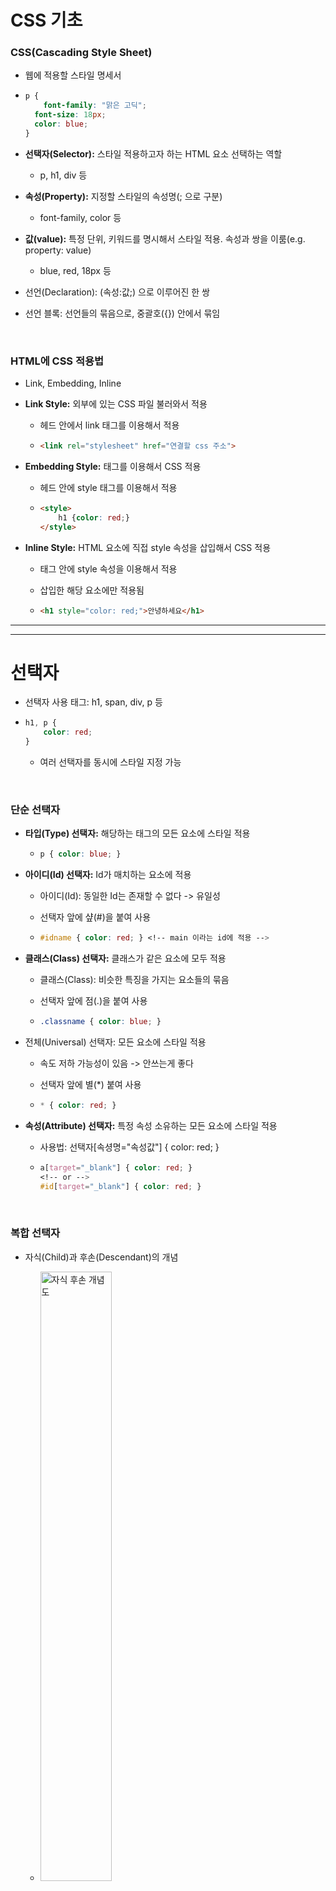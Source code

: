 # CSS 기초

### CSS(Cascading Style Sheet)

* 웹에 적용할 스타일 명세서

* ```css
  p {
      font-family: "맑은 고딕";
  	font-size: 18px;
  	color: blue;
  }
  ```

* **선택자(Selector):** 스타일 적용하고자 하는 HTML 요소 선택하는 역할

  * p, h1, div 등

* **속성(Property):** 지정할 스타일의 속성명(; 으로 구분)

  * font-family, color 등

* **값(value):** 특정 단위, 키워드를 명시해서 스타일 적용. 속성과 쌍을 이룸(e.g. property: value)

  * blue, red, 18px 등

* 선언(Declaration): (속성:값;) 으로 이루어진 한 쌍

* 선언 블록: 선언들의 묶음으로, 중괄호({}) 안에서 묶임

<br>

### HTML에 CSS 적용법

* Link, Embedding, Inline

* **Link Style:** 외부에 있는 CSS 파일 불러와서 적용

  * 헤드 안에서 link 태그를 이용해서 적용

  * ```html
    <link rel="stylesheet" href="연결할 css 주소">
    ```

* **Embedding Style:** 태그를 이용해서 CSS 적용

  * 헤드 안에 style 태그를 이용해서 적용

  * ```html
    <style>
        h1 {color: red;}
    </style>
    ```

* **Inline Style:** HTML 요소에 직접 style 속성을 삽입해서 CSS 적용

  * 태그 안에 style 속성을 이용해서 적용

  * 삽입한 해당 요소에만 적용됨

  * ```html
    <h1 style="color: red;">안녕하세요</h1>
    ```




----------------

----



# 선택자

* 선택자 사용 태그: h1, span, div, p 등 

* ```css
  h1, p {
      color: red;
  }
  ```

  * 여러 선택자를 동시에 스타일 지정 가능

<br>

### 단순 선택자

* **타입(Type) 선택자:** 해당하는 태그의 모든 요소에 스타일 적용

  * ```css
    p { color: blue; }
    ```

* **아이디(Id) 선택자:** Id가 매치하는 요소에 적용

  * 아이디(Id): 동일한 Id는 존재할 수 없다 -> 유일성

  * 선택자 앞에 샾(#)을 붙여 사용

  * ```css
    #idname { color: red; } <!-- main 이라는 id에 적용 -->
    ```

* **클래스(Class) 선택자:** 클래스가 같은 요소에 모두 적용

  * 클래스(Class): 비슷한 특징을 가지는 요소들의 묶음

  * 선택자 앞에 점(.)을 붙여 사용

  * ```css
    .classname { color: blue; }
    ```

* 전체(Universal) 선택자: 모든 요소에 스타일 적용

  * 속도 저하 가능성이 있음 -> 안쓰는게 좋다

  * 선택자 앞에 별(*) 붙여 사용

  * ```css
    * { color: red; }
    ```

* **속성(Attribute) 선택자:** 특정 속성 소유하는 모든 요소에 스타일 적용

  * 사용법: 선택자[속셩명="속성값"] { color: red; }

  * ```css
    a[target="_blank"] { color: red; }
    <!-- or -->
    #id[target="_blank"] { color: red; }
    ```

<br>

### 복합 선택자

* 자식(Child)과 후손(Descendant)의 개념

  * <img src="../images/childdesc.PNG" alt="자식 후손 개념도" width="50%" height="50%">	

* **자식(Child) 선택자:** **선택자 A**의 모든 자식중 **선택자 B**와 일치하는 요소 선택

  * 사용법: 선택자A > 선택자B { color: red; }

  * 바로 아래의 자식에만 적용됨

  * ```css
    <style>
    	article > p { color: red; }
    </style>
    ```

* **후손(Descendant) 선택자:** 자식선택자와 마찬가지지만 후손까지 적용

  * 사용법: 선택자A 선택자B { color: blue; }

  * 모든 후손들에 적용

  * ```css
    article p { color: blue; }
    ```

<br>

### 가상(Pseudo) 클래스

* 요소의 특별한 상태를 지정할 때 씀

* 사용법: 선택자:pseudo-class { 속성: 값; }

* **:link 가상 클래스**

  * 방문하지 않은 링크일 경우

  * ```css
    a:link { color: yellow; }
    ```

* **:visited 클래스**

  * 방문한 링크일 경우

* **:hover 클래스**

  * 요소에 마우스가 올라와 있을 경우



---

---



# 값과 단위

### 값의 종류

* 숫자값, 키워드, 색상, 등

* **숫자값:** 글자 사이즈, 높이, 너비 등 조정할 때 사용
  * 절대적인 길이: px
    * **px(pixel):** 1px = 약 1/96 인치 -> 절대적인 길이
  * 상대적인 길이: em, rem -> 기준 폰트 크기의 배수
    * **em:** 현재 요소의 font-size 기준 ->상대적인 길이
    * **rem:** 최상위 요소의 font-size 기준 -> 상대적인 길이
    * **%(퍼센트):** 이미지나 레이아웃 너비, 높이 지정할 때 씀 -> 상대 길이

  * 상대값 사용 이유: 모니터 사이즈, 모바일 환경 등 다양한 화면 크기 -> 상대값이 더 안전함 -> **rem 사용 권장!**

* **색상:**
  * **키워드 지정:** blue, red, 등...
  * **hex code:** #ffffff, #dd3333, 등...
  * **rgb:**  rgb(0,0,0), rgb(255,0,0,.5), 등...



-----

-----



# 텍스트와 관련된 프로퍼티(Property)

### 폰트 관련 프로퍼티

* font-size, font-family, font-size, font-weight, 등

* **font-family:** 폰트 종류를 지정

  * ```css
    font-family: 'Cute Font', Arial, cursive
    ```

  * 여러 폰트를 지정 가능 -> 앞에서부터 해당 폰트가 없으면 그 다음 폰트 적용

  * 맨 마지막 폰트는 모든 OS가 지원하는걸(일반 글꼴)로 하는게 좋다!

  * **일반 글꼴:** serif, monospace, 등...

  * **웹 폰트:** 구글 등에서 링크 태그로 폰트 불러오는 방식

    * e.g. Google Fonts

* **font-style:** 이탈릭체, 볼드체 등 스타일 적용

  * normal: 기본 글자체
  * italic: 이탈릭 스타일 글자체
  * oblique: 글자를 기울임

* **font-weight:** 폰트 굵기 지정

  * 100 부터 900 까지
  * 400은 normal 정도
  * 700은 bold 정도

* **font:** 폰트 스타일을 한번(한줄)에 적용

  * ```css
    font: oblique 900 35px Arial, sans-serif;
    ```

<br>

### 텍즈트 정렬 관련 프로퍼티

* **text-align:** 텍스트 좌, 우, 중앙 정렬
  * 값: left, right, center
  * 본인 요소를 기준으로 정렬 됨
* **line-height:** 문장 위아래 간격 조정
  * 값: 24px, 2(두배)
* **letter-spacing:** 글자 사이 간격 조정
* **text-indent:** 문장 시작부분 들여쓰기 여부



----

----



# 박스 모델

* HTML의 모든 요소는 박스 형태이다
  * <img src="../images/htmlboxes.PNG" alt="박스 형태 사진" width="50%" height="50%" >	

<br>

* **박스 모델:** 
  * <img src="../images/boxmodel.PNG" alt="박스 모델 사진" width="50%" height="50%" >	
    * 내용(Content): 실제 내용을 담는 박스
    * 경계선(Border): 내용을 감싸는 테두리 선
    * 패딩(Padding): 경계선 기준 안쪽의 여백
    * 마진(Margin): 경계선 기준 밖의 여백

<br>

* **내용(Content)**

  * height, width로 크기 조정
  * 내용이 너무 커지면 제대로 표시 안될수도 있음

* **경계선(Border):** 

  * ```css
    border-style: dashed solid dotted double;
    border-width: 6px 8px;
    border-color: red green;
    ```

    * style, width, color 속성으로 다양한 스타일 지정
    * 상하좌우 따로 지정 가능

  * ```css
    border: 4px solid red;
    ```

    * 한줄로 한번에 스타일 지정 가능

  * ```css
    border-radius: 10px
    ```

    * 모서리를 얼마나 둥글게 할지 지정
    * 10px 은 모서리 원의 반지름임
    * border-top-left-radius, 등 각 모서리 따로 지정 가능

* 마진과 패딩(Margin, Padding)

  * 4 방향 따로, 혹은 한번에 지정 가능
  * 두개의 **마진이 충돌**하면, **마진 상쇄** 일어남
    * 상하 마진중 큰쪽만 적용됨

  <br>

* Box Sizing 속성: width, height의 기준을 변경

  * 내용(Content)를 기준으로 변경 -> 디폴트는 이거
    * box-sizing: content-box;
  * 경계선(Border)를 기준으로 변경
    * box-sizing: border-box;
    * 내용 + 패딩 + 경계선 두께 까지 모두 합한게 기준이 됨



----

-----



# 위치와 관련된 프로퍼티(Property)

### Display

* 요소가 보여지는 방식 지정

* ```css
  display: block;
  ```

* block(기본값), inline 요소로 나뉨

* **block 요소:** 

  * 항상 새로운 줄에서 시작

  * 너비 100%를 기본으로 가짐

  * ```html
    <div>, <h1>~<h6>, <p>, <header>, 등등...
    ```

  * width, height, margin, padding 등 **지정 가능**

* **inline 요소:** 

  * 새로운 줄에서 시작 안함

  * 필요한 만큼(내용 만큼)만 너비를 가짐

  * ```html
    <a>, <span>, <img>, 등등...
    ```

  * width, height, margin-top, margin bottom **지정 불가능!**

* **inline-block 요소:** 

  * inline과 기능 동일
  * width, height, margin-top, margin bottom **지정 가능!**

* none 요소:

  * 브라우져에 해당 요소 출력 못하게함

<br>

### Position

* 요소의 위치를 정의

* ```css
  position: relative;
  ```

* static(기본값), relative, absolute, fixed

* **static 요소:**

  * 좌표 프로퍼티 못씀

* **relative 요소:**

  * 상대 위치
  * 기본 위치를 기준으로 움직임
  * top, left 등을 이용해 상대 위치 조정

* **absolute 요소:**

  * 절대 위치
  * 부모, 조상 중 relative, absolute, fixed가 선언된 곳을 기준으로 움직임
  * 너비가 inline 처럼 변함 -> 너비 조정은 가능

* **fixed 요소:** 

  * 보이는 화면을 기준으로 위치 고정
  * 화면이 움직여도(스크롤 등) 항상 그 위치에 고정되어서 보임

* **z-index:**

  * 출력 우선순위(층) 지정
  * 높을수록 우선순위 높아짐



-----

-----



# 위치와 관련된 프로퍼티 (2)

### Flexbox

* 크기가 불분명한 요소들에 대해서 효율적으로 정렬

* **flex conatainer(부모요소)** + **flex item(자식요소)** 으로 구성
* ```display: flex;``` 를 추가하여 flex container로 만듦
* container 안의 요소들은 flex item 자식요소들이 됨

<br>

### Flex container(부모 요소)

* ```css
  #container {
      display: flex;
      flex-direction: row-reverse;
      height: 500px;
      flex-wrap: wrap;
      justify-content: flex-end;
      align-items: center;
  }
  ```

* **flex-direction:** 컨테이너 안의 item들 방향을 정함

  * 가로 정렬: ```row(기본값), row-reverse ```
  * 세로 정렬: ```column, column-reverse```

* **flex-wrap:** flex item이 컨테이너 벗어 날 때 줄을 바꾸는 속성

  * 줄 바꿈 없음: ```nowrap```
  * 줄 바꿈 있음: ```wrap```

* **flex-flow:** direction, wrap을 한번에 지정

  * ```flex-flow: row wrap;```

* **justify-content:** direction으로 정해진 방향을 기준으로 **수평으로** item을 정렬하는 방법 지정

  * 시작, 중간, 끝 정렬: 
    * ```flex-start(기본값), center, flex-end```
      * <img src="../images/flexstart.PNG" alt="flexstart" width="40%" height="40%" />	
  * 동일한 간격으로 정렬: 
    * ```space-around, space-between```
      * <img src="../images/flexspace.PNG" alt="flexspace" width="40%" height="40%" />	

* **align-items:** direction으로 정해진 방향을 기준으로 **수직으로** item을 정렬

  * ```stretch(기본값), flex-start, flex-end, center```
    * <img src="../images/flexalignitems.PNG" alt="flex align items" width="35%" height="35%" />	
  * ```baseline``` : 안의 글자의 기준선을 기준으로 정렬
    * <img src="../images/flexbaseline.PNG" alt="flexbaseline" width="35%" height="35%" />	

* **align-content:** direction으로 정해진 방향을 기준으로 **수직으로 *여러줄인***  item을 정렬

  * ```stretch(기본값), flex-start, flex-end, center, space-around, space-between```
    * <img src="../images/flexaligncontent.PNG" alt="flex align content" width="40%" height="40%" />	

<br>

### Flex item(자식 요소)

* **flex-grow:** flex item 확장과 관련된 속성

  * ```0(기본값), 1, 2, ...```
    * <img src="../images/flexgrow.PNG" alt="flex grow" width="40%" height="40%" />	

* **flex-shirnk:** flex item 축소와 관련된 속성

  * ```0, 1(기본값), 2, ...```
  * <img src="../images/flexshrink.PNG" alt="flex shrink" width="40%" height="40%" />	

* **flex-basis:** flex item 기본 크기를 결정함

  * ```auto(기본값), 0px, 10px, 20px, ...```

* **flex:** grow, shrink, basis 한번에 설정

  * ```css
    flex: 1(grow) 0(shrink) auto(basis)
    ```



----

-----



# 상속과 우선순위

### 상속

* **상속:** 부모 요소에 스타일을 적용하면 **자식 요소들 모두 적용됨 **
* *모든 CSS 프로퍼티가 상속되는 것은 아님!!*
* <a href="https://www.w3.org/TR/CSS21/propidx">프로퍼티 상속 여부 테이블</a>
* 상속 안되는 프로퍼티 상속 받게 하는 법:
  * ```margin: inherit;``` 삽입

<br>

### 우선순위

* ***Cascading:*** CSS 적용 우선순위!

* **규칙:**

  1. **중요도**

     1.  ```<head>``` 태그 내의 ```<style>``` 태그
     2.  ```<head>``` 태그 내의 ```<style>``` 태그 내의 ```@import``` 문
     3.  ```<link>``` 태그로 연결된 CSS
     4.  ```<link>``` 태그로 연결된 CSS 내의 ```@import``` 문 브라우저 디폴트 스타일시트

     * 한 마디로 ```<head>``` 가 ```<link>``` 보다 중요도 높음

  2. **명시도**

     1. ```!important```: 프로퍼티 값에 세미콜론 찍기 전에 이거 적으면 됨. 무적의 키워

        * ```css
          p { color: red !important; }
          ```

     2. inline style

     3. id selector(선택자) -> 웬만하면 쓰지 말것, 클래스 선택자를 쓸것

     4. 클래스, 속성, 가상클래스 선택자

     5. 태그 선택자

     6. 전체 선택자(*)

     7. 상속(inherit)

  3. **선언 순서:** *나중 선언* 스타일이 **우선적용**



-----

-----



# Bootstrap

### 소개 및 시작

* 중복 CSS 코드 줄이는 법:

  * 정의한 스타일을 상속해서 바꾸고 싶은 부분은 덮어쓰면 된다:

    * ```css
      .btn {
          cursor: pointer;
          border: none;
          padding: 4px 20px;
          background: red;
          color: white;
      }
      
      .btn-login {
          border: 2px solid black;
          background: black;
      }
      ```

  * 이 CSS를 적용하기:

    * ```html
      <button class="btn btn-login">로그인</button>
      ```

* **부트 스트랩:** 오픈 소스 프런트엔드 프레임워크

  * 헤드 태그의 링크 태그에 삽입

<br>

### 다양한 기능들

* 폼과 버튼
* 그리드 시스템 
  * 바둑판에 두듯 배치 가능
  * container를 이용해서 안에 row, col를 집어 넣음
  * 그리드는 정확히 12개의 col를 가짐
  * 반응형 웹 구현도 가능
    * lg, sm, md, xl 등을 이용함
  * ```.col-lg-4```
    * lg: 기준이 되는 화면의 사이즈
    * 4: 12등분 중 차지할 비율
* 충돌 없이 부트 스트랩 프로퍼티 덮어주는 방법
  * 부트 스트랩은 ```.class``` 클래스 선택자 사용한다
  * ```!important```, 아이디 선택자, 클래스 타입 선택자(div.class) 사용해서 덮어주자
* 더 다양한 기능들을 검색해서 찾자!!






